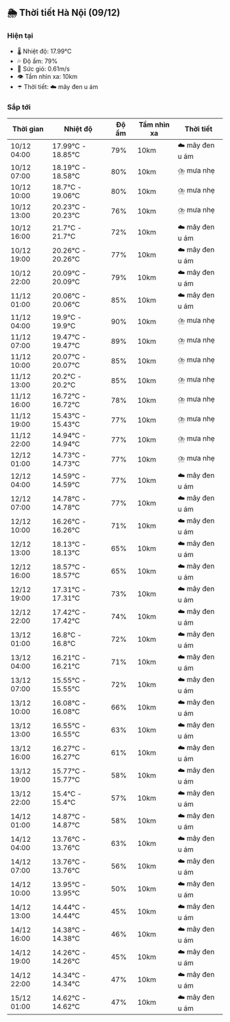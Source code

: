 ## 🌦️ Thời tiết Hà Nội (09/12)

### Hiện tại

- 🌡️ Nhiệt độ: 17.99℃
- 💦 Độ ẩm: 79%
- 💨 Sức gió: 0.61m/s
- 👁️ Tầm nhìn xa: 10km
- ☂️ Thời tiết: ☁️ mây đen u ám

### Sắp tới

| Thời gian | Nhiệt độ | Độ ẩm | Tầm nhìn xa | Thời tiết |
| --- | --- | --- | --- | --- |
| 10/12 04:00 | 17.99℃ - 18.85℃ | 79% | 10km | ☁️ mây đen u ám |
| 10/12 07:00 | 18.19℃ - 18.58℃ | 80% | 10km | ⛈️ mưa nhẹ |
| 10/12 10:00 | 18.7℃ - 19.06℃ | 80% | 10km | ⛈️ mưa nhẹ |
| 10/12 13:00 | 20.23℃ - 20.23℃ | 76% | 10km | ⛈️ mưa nhẹ |
| 10/12 16:00 | 21.7℃ - 21.7℃ | 72% | 10km | ☁️ mây đen u ám |
| 10/12 19:00 | 20.26℃ - 20.26℃ | 77% | 10km | ☁️ mây đen u ám |
| 10/12 22:00 | 20.09℃ - 20.09℃ | 79% | 10km | ☁️ mây đen u ám |
| 11/12 01:00 | 20.06℃ - 20.06℃ | 85% | 10km | ☁️ mây đen u ám |
| 11/12 04:00 | 19.9℃ - 19.9℃ | 90% | 10km | ⛈️ mưa nhẹ |
| 11/12 07:00 | 19.47℃ - 19.47℃ | 89% | 10km | ⛈️ mưa nhẹ |
| 11/12 10:00 | 20.07℃ - 20.07℃ | 85% | 10km | ⛈️ mưa nhẹ |
| 11/12 13:00 | 20.2℃ - 20.2℃ | 85% | 10km | ⛈️ mưa nhẹ |
| 11/12 16:00 | 16.72℃ - 16.72℃ | 78% | 10km | ⛈️ mưa nhẹ |
| 11/12 19:00 | 15.43℃ - 15.43℃ | 77% | 10km | ⛈️ mưa nhẹ |
| 11/12 22:00 | 14.94℃ - 14.94℃ | 77% | 10km | ⛈️ mưa nhẹ |
| 12/12 01:00 | 14.73℃ - 14.73℃ | 77% | 10km | ⛈️ mưa nhẹ |
| 12/12 04:00 | 14.59℃ - 14.59℃ | 77% | 10km | ☁️ mây đen u ám |
| 12/12 07:00 | 14.78℃ - 14.78℃ | 77% | 10km | ☁️ mây đen u ám |
| 12/12 10:00 | 16.26℃ - 16.26℃ | 71% | 10km | ☁️ mây đen u ám |
| 12/12 13:00 | 18.13℃ - 18.13℃ | 65% | 10km | ☁️ mây đen u ám |
| 12/12 16:00 | 18.57℃ - 18.57℃ | 65% | 10km | ☁️ mây đen u ám |
| 12/12 19:00 | 17.31℃ - 17.31℃ | 73% | 10km | ☁️ mây đen u ám |
| 12/12 22:00 | 17.42℃ - 17.42℃ | 74% | 10km | ☁️ mây đen u ám |
| 13/12 01:00 | 16.8℃ - 16.8℃ | 72% | 10km | ☁️ mây đen u ám |
| 13/12 04:00 | 16.21℃ - 16.21℃ | 71% | 10km | ☁️ mây đen u ám |
| 13/12 07:00 | 15.55℃ - 15.55℃ | 72% | 10km | ☁️ mây đen u ám |
| 13/12 10:00 | 16.08℃ - 16.08℃ | 66% | 10km | ☁️ mây đen u ám |
| 13/12 13:00 | 16.55℃ - 16.55℃ | 63% | 10km | ☁️ mây đen u ám |
| 13/12 16:00 | 16.27℃ - 16.27℃ | 61% | 10km | ☁️ mây đen u ám |
| 13/12 19:00 | 15.77℃ - 15.77℃ | 58% | 10km | ☁️ mây đen u ám |
| 13/12 22:00 | 15.4℃ - 15.4℃ | 57% | 10km | ☁️ mây đen u ám |
| 14/12 01:00 | 14.87℃ - 14.87℃ | 58% | 10km | ☁️ mây đen u ám |
| 14/12 04:00 | 13.76℃ - 13.76℃ | 63% | 10km | ☁️ mây đen u ám |
| 14/12 07:00 | 13.76℃ - 13.76℃ | 56% | 10km | ☁️ mây đen u ám |
| 14/12 10:00 | 13.95℃ - 13.95℃ | 50% | 10km | ☁️ mây đen u ám |
| 14/12 13:00 | 14.44℃ - 14.44℃ | 45% | 10km | ☁️ mây đen u ám |
| 14/12 16:00 | 14.38℃ - 14.38℃ | 46% | 10km | ☁️ mây đen u ám |
| 14/12 19:00 | 14.26℃ - 14.26℃ | 45% | 10km | ☁️ mây đen u ám |
| 14/12 22:00 | 14.34℃ - 14.34℃ | 47% | 10km | ☁️ mây đen u ám |
| 15/12 01:00 | 14.62℃ - 14.62℃ | 47% | 10km | ☁️ mây đen u ám |

